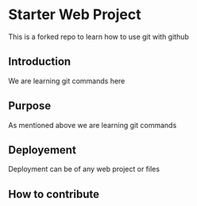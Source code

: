 # Starter Web Project

This is a forked repo to learn how to use git with github

## Introduction

We are learning git commands here

## Purpose

As mentioned above we are learning git commands

## Deployement

Deployment can be of any web project or files

## How to contribute
